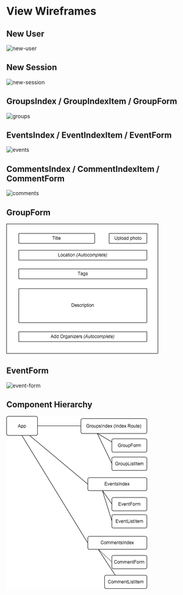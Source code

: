 # View Wireframes

## New User
![new-user]

## New Session
![new-session]

## GroupsIndex / GroupIndexItem / GroupForm
![groups]

## EventsIndex / EventIndexItem / EventForm
![events]

## CommentsIndex / CommentIndexItem / CommentForm
![comments]

## GroupForm
![group-form]

## EventForm
![event-form]

## Component Hierarchy
![component-hierarchy]

[new-user]: ./wireframes/new_user.png
[new-session]: ./wireframes/new_session.png
[groups]: ./wireframes/root_groups.png
[events]: ./wireframes/root_events.png
[comments]: ./wireframes/root_comments.png
[group-form]: ./wireframes/group_form.png
[event-form]: ./wireframes/event_form.png
[component-hierarchy]: ./wireframes/component_hierarchy.png
